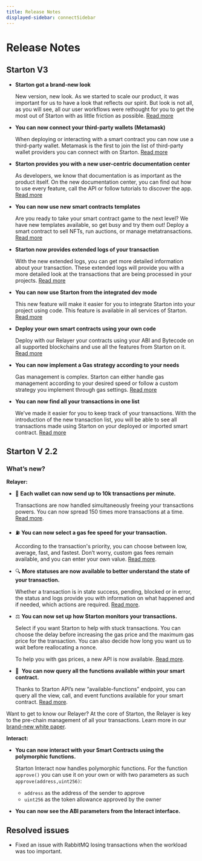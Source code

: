 ```yaml
---
title: Release Notes
displayed-sidebar: connectSidebar
---
```


# Release Notes

## Starton V3

- **Starton got a brand-new look**

    New version, new look. As we started to scale our product, it was important for us to have a look that reflects our spirit. But look is not all, as you will see, all our user workflows were rethought for you to get the most out of Starton with as little friction as possible. [Read more](https://app.starton.io/)

- **You can now connect your third-party wallets (Metamask)**

    When deploying or interacting with a smart contract you can now use a third-party wallet. Metamask is the first to join the list of third-party wallet providers you can connect with on Starton. [Read more](https://docs.starton.io/docs/Wallet/connecting-an-external-wallet)

- **Starton provides you with a new user-centric documentation center**

    As developers, we know that documentation is as important as the product itself. On the new documentation center, you can find out how to use every feature, call the API or follow tutorials to discover the app. [Read more](https://docs.starton.io/)

- **You can now use new smart contracts templates**

    Are you ready to take your smart contract game to the next level? We have new templates available, so get busy and try them out! Deploy a smart contract to sell NFTs, run auctions, or manage metatransactions. [Read more](https://docs.starton.io/docs/Smart-contract/parameters-and-functions)

- **Starton now provides extended logs of your transaction**

    With the new extended logs, you can get more detailed information about your transaction. These extended logs will provide you with a more detailed look at the transactions that are being processed in your projects. [Read more](https://docs.starton.io/docs/Transactions/understanding-the-relayer)

- **You can now use Starton from the integrated dev mode**

    This new feature will make it easier for you to integrate Starton into your project using code. This feature is available in all services of Starton. [Read more](https://docs.starton.io/docs/Developer/Discovering-coding-interface)

- **Deploy your own smart contracts using your own code**

    Deploy with our Relayer your contracts using your ABI and Bytecode on all supported blockchains and use all the features from Starton on it. [Read more](https://docs.starton.io/docs/Smart-contract/deploying-from-bytecode)

- **You can now implement a Gas strategy according to your needs**

    Gas management is complex. Starton can either handle gas management according to your desired speed or follow a custom strategy you implement through gas settings. [Read more](https://docs.starton.io/docs/Transactions/understanding-gas)

- **You can now find all your transactions in one list**

    We've made it easier for you to keep track of your transactions. With the introduction of the new transaction list, you will be able to see all transactions made using Starton on your deployed or imported smart contract. [Read more](https://docs.starton.io/docs/Transactions/state-and-status)

## Starton V 2.2

### What’s new?

**Relayer:**

- 🚀  **Each wallet can now send up to 10k transactions per minute.**

    Transactions are now handled simultaneously freeing your transactions powers. You can now spread 150 times more transactions at a time. [Read more](https://docs.starton.io/connect/api-doc/relayer/transactions).


- ⛽  **You can now select a gas fee speed for your transaction.**

    According to the transaction's priority, you can choose between low, average, fast, and fastest. Don’t worry, custom gas fees remain available, and you can enter your own value. [Read more](https://docs.starton.io/connect/api-doc/relayer/gas-price).

- 🔍  **More statuses are now available to better understand the state of your transaction.**

    Whether a transaction is in state success, pending, blocked or in error, the status and logs provide you with information on what happened and if needed, which actions are required. [Read more](https://docs.starton.io/connect/services/interact/transaction-state-and-status).


- ⚖️  **You can now set up how Starton monitors your transactions.**

    Select if you want Starton to help with stuck transactions. You can choose the delay before increasing the gas price and the maximum gas price for the transaction. You can also decide how long you want us to wait before reallocating a nonce.

    To help you with gas prices, a new API is now available. [Read more](https://docs.starton.io/connect/api-doc/relayer/project).

- 📃  **You can now query all the functions available within your smart contract.**

    Thanks to Starton API’s new “available-functions” endpoint, you can query all the view, call, and event functions available for your smart contract. [Read more](https://docs.starton.io/connect/api-doc/relayer/smart-contracts).


Want to get to know our Relayer? At the core of Starton, the Relayer is key to the pre-chain management of all your transactions. Learn more in our [brand-new white paper](https://blog.starton.io/web3-transaction-lifecycle-dab0c9321259).

 **Interact:**

- **You can now interact with your Smart Contracts using the polymorphic functions.**

    Starton Interact now handles polymorphic functions. For the function `approve()` you can use it on your own or with two parameters as such  `approve(address,uint256)`:

    - `address` as the address of the sender to approve
    - `uint256` as the token allowance approved by the owner

- **You can now see the ABI parameters from the Interact interface.**

## Resolved issues

- Fixed an issue with RabbitMQ losing transactions when the workload was too important.
